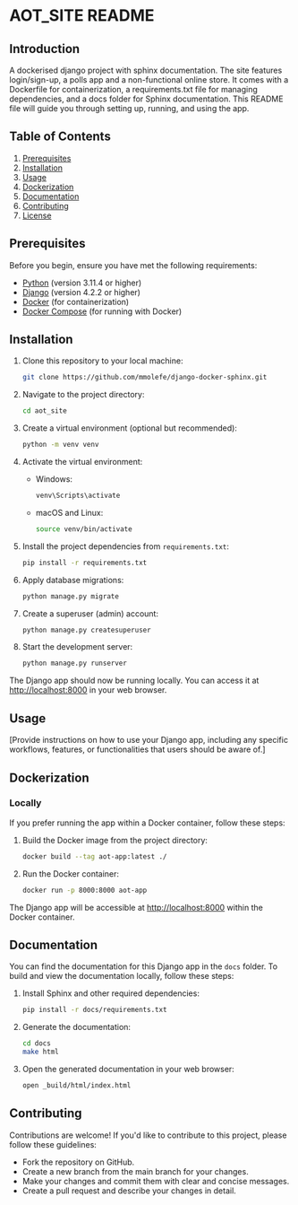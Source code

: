 # AOT_SITE README

## Introduction

A dockerised django project with sphinx documentation. The site features login/sign-up, a polls app and a non-functional online store. It comes with a Dockerfile for containerization, a requirements.txt file for managing dependencies, and a docs folder for Sphinx documentation. This README file will guide you through setting up, running, and using the app.

## Table of Contents

1. [Prerequisites](#prerequisites)
2. [Installation](#installation)
3. [Usage](#usage)
4. [Dockerization](#dockerization)
5. [Documentation](#documentation)
6. [Contributing](#contributing)
7. [License](#license)

## Prerequisites

Before you begin, ensure you have met the following requirements:

- [Python](https://www.python.org/downloads/) (version 3.11.4 or higher)
- [Django](https://www.djangoproject.com/download/) (version 4.2.2 or higher)
- [Docker](https://docs.docker.com/get-docker/) (for containerization)
- [Docker Compose](https://docs.docker.com/compose/install/) (for running with Docker)

## Installation

1. Clone this repository to your local machine:

   ```bash
   git clone https://github.com/mmolefe/django-docker-sphinx.git
   ```

2. Navigate to the project directory:

   ```bash
   cd aot_site
   ```

3. Create a virtual environment (optional but recommended):

   ```bash
   python -m venv venv
   ```

4. Activate the virtual environment:

   - Windows:

     ```bash
     venv\Scripts\activate
     ```

   - macOS and Linux:

     ```bash
     source venv/bin/activate
     ```

5. Install the project dependencies from `requirements.txt`:

   ```bash
   pip install -r requirements.txt
   ```

6. Apply database migrations:

   ```bash
   python manage.py migrate
   ```

7. Create a superuser (admin) account:

   ```bash
   python manage.py createsuperuser
   ```

8. Start the development server:

   ```bash
   python manage.py runserver
   ```

The Django app should now be running locally. You can access it at [http://localhost:8000](http://localhost:8000) in your web browser.

## Usage

[Provide instructions on how to use your Django app, including any specific workflows, features, or functionalities that users should be aware of.]

## Dockerization
### Locally
If you prefer running the app within a Docker container, follow these steps:

1. Build the Docker image from the project directory:

   ```bash
   docker build --tag aot-app:latest ./
   ```

2. Run the Docker container:

   ```bash
   docker run -p 8000:8000 aot-app
   ```

The Django app will be accessible at [http://localhost:8000](http://localhost:8000) within the Docker container.

## Documentation

You can find the documentation for this Django app in the `docs` folder. To build and view the documentation locally, follow these steps:

1. Install Sphinx and other required dependencies:

   ```bash
   pip install -r docs/requirements.txt
   ```

2. Generate the documentation:

   ```bash
   cd docs
   make html
   ```

3. Open the generated documentation in your web browser:

   ```bash
   open _build/html/index.html
   ```

## Contributing

Contributions are welcome! If you'd like to contribute to this project, please follow these guidelines:

- Fork the repository on GitHub.
- Create a new branch from the main branch for your changes.
- Make your changes and commit them with clear and concise messages.
- Create a pull request and describe your changes in detail.
